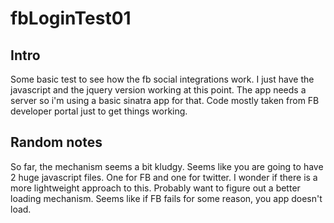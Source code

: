 # fbLoginTest01



## Intro

Some basic test to see how the fb social integrations work.
I just have the javascript and the jquery version working at this point.
The app needs a server so i'm using a basic sinatra app for that.
Code mostly taken from FB developer portal just to get things working.




## Random notes

So far, the mechanism seems a bit kludgy.
Seems like you are going to have 2 huge javascript files. One for FB and one for twitter.
I wonder if there is a more lightweight approach to this.
Probably want to figure out a better loading mechanism.
Seems like if FB fails for some reason, you app doesn't load.